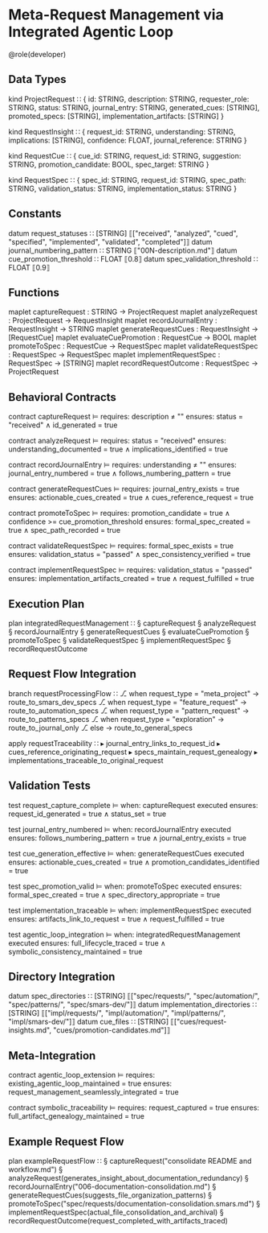 # Meta-Request Management via Integrated Agentic Loop

@role(developer)

## Data Types

kind ProjectRequest ∷ {
  id: STRING,
  description: STRING,
  requester_role: STRING,
  status: STRING,
  journal_entry: STRING,
  generated_cues: [STRING],
  promoted_specs: [STRING],
  implementation_artifacts: [STRING]
}

kind RequestInsight ∷ {
  request_id: STRING,
  understanding: STRING,
  implications: [STRING],
  confidence: FLOAT,
  journal_reference: STRING
}

kind RequestCue ∷ {
  cue_id: STRING,
  request_id: STRING,
  suggestion: STRING,
  promotion_candidate: BOOL,
  spec_target: STRING
}

kind RequestSpec ∷ {
  spec_id: STRING,
  request_id: STRING,
  spec_path: STRING,
  validation_status: STRING,
  implementation_status: STRING
}

## Constants

datum request_statuses ∷ [STRING] ⟦["received", "analyzed", "cued", "specified", "implemented", "validated", "completed"]⟧
datum journal_numbering_pattern ∷ STRING ⟦"00N-description.md"⟧
datum cue_promotion_threshold ∷ FLOAT ⟦0.8⟧
datum spec_validation_threshold ∷ FLOAT ⟦0.9⟧

## Functions

maplet captureRequest : STRING → ProjectRequest
maplet analyzeRequest : ProjectRequest → RequestInsight
maplet recordJournalEntry : RequestInsight → STRING
maplet generateRequestCues : RequestInsight → [RequestCue]
maplet evaluateCuePromotion : RequestCue → BOOL
maplet promoteToSpec : RequestCue → RequestSpec
maplet validateRequestSpec : RequestSpec → RequestSpec
maplet implementRequestSpec : RequestSpec → [STRING]
maplet recordRequestOutcome : RequestSpec → ProjectRequest

## Behavioral Contracts

contract captureRequest ⊨
  requires: description ≠ ""
  ensures: status = "received" ∧ id_generated = true

contract analyzeRequest ⊨
  requires: status = "received"
  ensures: understanding_documented = true ∧ implications_identified = true

contract recordJournalEntry ⊨
  requires: understanding ≠ ""
  ensures: journal_entry_numbered = true ∧ follows_numbering_pattern = true

contract generateRequestCues ⊨
  requires: journal_entry_exists = true
  ensures: actionable_cues_created = true ∧ cues_reference_request = true

contract promoteToSpec ⊨
  requires: promotion_candidate = true ∧ confidence >= cue_promotion_threshold
  ensures: formal_spec_created = true ∧ spec_path_recorded = true

contract validateRequestSpec ⊨
  requires: formal_spec_exists = true
  ensures: validation_status = "passed" ∧ spec_consistency_verified = true

contract implementRequestSpec ⊨
  requires: validation_status = "passed"
  ensures: implementation_artifacts_created = true ∧ request_fulfilled = true

## Execution Plan

plan integratedRequestManagement ∷
  § captureRequest
  § analyzeRequest
  § recordJournalEntry
  § generateRequestCues
  § evaluateCuePromotion
  § promoteToSpec
  § validateRequestSpec
  § implementRequestSpec
  § recordRequestOutcome

## Request Flow Integration

branch requestProcessingFlow ∷
  ⎇ when request_type = "meta_project" → route_to_smars_dev_specs
  ⎇ when request_type = "feature_request" → route_to_automation_specs
  ⎇ when request_type = "pattern_request" → route_to_patterns_specs
  ⎇ when request_type = "exploration" → route_to_journal_only
  ⎇ else → route_to_general_specs

apply requestTraceability ∷
  ▸ journal_entry_links_to_request_id
  ▸ cues_reference_originating_request
  ▸ specs_maintain_request_genealogy
  ▸ implementations_traceable_to_original_request

## Validation Tests

test request_capture_complete ⊨
  when: captureRequest executed
  ensures: request_id_generated = true ∧ status_set = true

test journal_entry_numbered ⊨
  when: recordJournalEntry executed
  ensures: follows_numbering_pattern = true ∧ journal_entry_exists = true

test cue_generation_effective ⊨
  when: generateRequestCues executed
  ensures: actionable_cues_created = true ∧ promotion_candidates_identified = true

test spec_promotion_valid ⊨
  when: promoteToSpec executed
  ensures: formal_spec_created = true ∧ spec_directory_appropriate = true

test implementation_traceable ⊨
  when: implementRequestSpec executed
  ensures: artifacts_link_to_request = true ∧ request_fulfilled = true

test agentic_loop_integration ⊨
  when: integratedRequestManagement executed
  ensures: full_lifecycle_traced = true ∧ symbolic_consistency_maintained = true

## Directory Integration

datum spec_directories ∷ [STRING] ⟦["spec/requests/", "spec/automation/", "spec/patterns/", "spec/smars-dev/"]⟧
datum implementation_directories ∷ [STRING] ⟦["impl/requests/", "impl/automation/", "impl/patterns/", "impl/smars-dev/"]⟧
datum cue_files ∷ [STRING] ⟦["cues/request-insights.md", "cues/promotion-candidates.md"]⟧

## Meta-Integration

contract agentic_loop_extension ⊨
  requires: existing_agentic_loop_maintained = true
  ensures: request_management_seamlessly_integrated = true

contract symbolic_traceability ⊨
  requires: request_captured = true
  ensures: full_artifact_genealogy_maintained = true

## Example Request Flow

plan exampleRequestFlow ∷
  § captureRequest("consolidate README and workflow.md")
  § analyzeRequest(generates_insight_about_documentation_redundancy)
  § recordJournalEntry("006-documentation-consolidation.md")
  § generateRequestCues(suggests_file_organization_patterns)
  § promoteToSpec("spec/requests/documentation-consolidation.smars.md")
  § implementRequestSpec(actual_file_consolidation_and_archival)
  § recordRequestOutcome(request_completed_with_artifacts_traced)